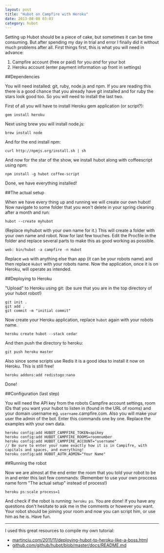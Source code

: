 ```yaml
---
layout: post
title: "Hubot on Campfire with Heroku"
date: 2013-08-08 03:03
category: hubot
---
```


Setting up Hubot should be a piece of cake, but sometimes it can be time consuming. But after spending my day in trial and error I finally did it without much problems after all. First things first, this is what you will need in advance:

1. Campfire account (free or paid) for you *and* for your bot
2. Heroku account (enter payment information up front in settings)

##Dependencies

You will need installed: git, ruby, node.js and npm. If you are reading this there is a good chance that you already have git installed and for ruby the stars look good too. So you will need to install the last two.

First of all you will have to install Heroku gem application (or script?):

	gem install heroku

Next using brew you will install node.js:

	brew install node

And for the end install npm:

	curl http://npmjs.org/install.sh | sh

And now for the star of the show, we install hubot along with coffeescript using npm:

	npm install -g hubot coffee-script

Done, we have everything installed!

##The actual setup

When we have every thing up and running we will create our own hubot! Now navigate to some folder that you won't delete in your spring cleaning after a month and run:

	hubot --create myhubot

(Replace myhubot with your own name for it.) This will create a folder with your own name and robot. Now for last few touches. Edit the Procfile in the folder and replace several parts to make this as good working as possible.

`web: bin/hubot -a campfire -n Hubot`

Replace `web` with anything else than app (it can be your robots name) and then replace `Hubot` with your robots name. Now the application, once it is on Heroku, will operate as intended.

##Deploying to Heroku

"Upload" to Heroku using git: (be sure that you are in the top directory of your hubot robot!)

	git init .
	git add .
	git commit -m "initial commit"

Now create your Heroku application, replace `hubot` again with your robots name.

	heroku create hubot --stack cedar

And then push the directory to heroku:

	git push heroku master

Also since some scripts use Redis it is a good idea to install it now on Heroku. This is still free!

	heroku addons:add redistogo:nano

Done!

##Configuration (last step)

You will need the API key from the robots Campfire account settings, room IDs that you want your hubot to listen in (found in the URL of rooms) and your domain username eg. `username`.campfire.com. Also you will make your user the admin of the bot. Enter this commands one by one. Replace the examples with your own data.


    heroku config:add HUBOT_CAMPFIRE_TOKEN=apikey
    heroku config:add HUBOT_CAMPFIRE_ROOMS=roomnumber
    heroku config:add HUBOT_CAMPFIRE_ACCOUNT="username"
    // Be sure to enter your name exactly how it is in Campifre, with capitals and spaces, and everything!
    heroku config:add HUBOT_AUTH_ADMIN="Your Name"


##Running the robot

Now we are almost at the end enter the room that you told your robot to be in and enter this last few commands: (Remember to use your own proccess name form "The actual setup" instead of process!)

	heroku ps:scale process=1

And check if the robot is running: `heroku ps`. You are done! If you have any questions don't hesitate to ask me in the comments or however you want. Your robot should be joining your room and now you can script him, or use him as he is. Have fun.

---------------------------

I used this great resources to compile my own tutorial:

* [martinciu.com/2011/11/deploying-hubot-to-heroku-like-a-boss.html](http://martinciu.com/2011/11/deploying-hubot-to-heroku-like-a-boss.html)
* [github.com/github/hubot/blob/master/docs/README.md](https://github.com/github/hubot/blob/master/docs/README.md)
